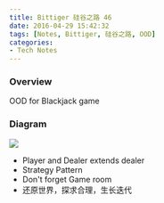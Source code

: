 ```yaml
---
title: Bittiger 硅谷之路 46
date: 2016-04-29 15:42:32
tags: [Notes, Bittiger, 硅谷之路, OOD]
categories:
- Tech Notes
---
```


### Overview

OOD for Blackjack game

<!--more-->

### Diagram

![](http://i.imgur.com/gOUXtwk.png)

- Player and Dealer extends dealer
- Strategy Pattern
- Don't forget Game room
- 还原世界，探求合理，生长迭代

